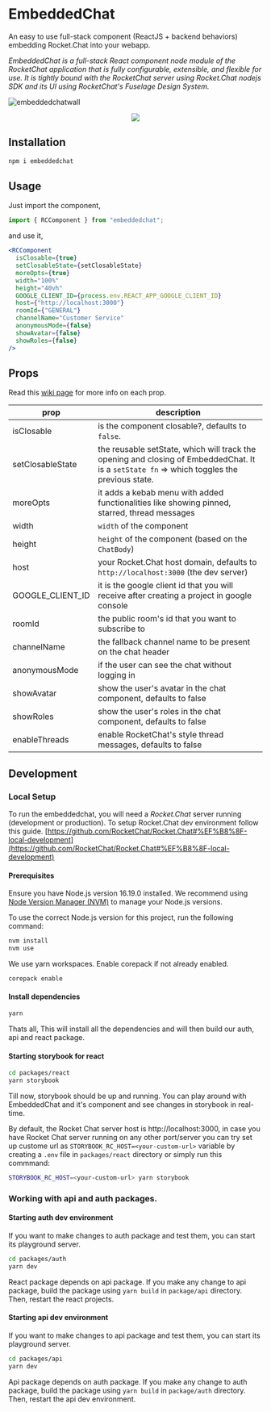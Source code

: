 # EmbeddedChat

An easy to use full-stack component (ReactJS + backend behaviors) embedding Rocket.Chat into your webapp.

_EmbeddedChat is a full-stack React component node module of the RocketChat application that is fully configurable, extensible, and flexible for use. It is tightly bound with the RocketChat server using Rocket.Chat nodejs SDK and its UI using RocketChat's Fuselage Design System._

![embeddedchatwall](https://user-images.githubusercontent.com/73601258/178119162-ecabb9b7-e3ae-4c70-8ab2-f6c02856f4c6.png)

<div align='center' width='100%'>
<a href="https://github.com/monoclehq">
<img src="https://open-source-assets.middlewarehq.com/svgs/RocketChat-EmbeddedChat-contributor-metrics-dark-widget.svg?caching=true"></img>
</a>
</div>

## Installation

```bash
npm i embeddedchat
```

## Usage

Just import the component,

```javascript
import { RCComponent } from "embeddedchat";
```

and use it,

```jsx
<RCComponent
  isClosable={true}
  setClosableState={setClosableState}
  moreOpts={true}
  width="100%"
  height="40vh"
  GOOGLE_CLIENT_ID={process.env.REACT_APP_GOOGLE_CLIENT_ID}
  host={"http://localhost:3000"}
  roomId={"GENERAL"}
  channelName="Customer Service"
  anonymousMode={false}
  showAvatar={false}
  showRoles={false}
/>
```

## Props

Read this [wiki page](https://github.com/RocketChat/EmbeddedChat/wiki/Roots-of-EmbeddedChat) for more info on each prop.

| prop             | description                                                                                                                                 |
| ---------------- | ------------------------------------------------------------------------------------------------------------------------------------------- |
| isClosable       | is the component closable?, defaults to `false`.                                                                                            |
| setClosableState | the reusable setState, which will track the opening and closing of EmbeddedChat. It is a `setState fn` => which toggles the previous state. |
| moreOpts         | it adds a kebab menu with added functionalities like showing pinned, starred, thread messages                                               |
| width            | `width` of the component                                                                                                                    |
| height           | `height` of the component (based on the `ChatBody`)                                                                                         |
| host             | your Rocket.Chat host domain, defaults to `http://localhost:3000` (the dev server)                                                          |
| GOOGLE_CLIENT_ID | it is the google client id that you will receive after creating a project in google console                                                 |
| roomId           | the public room's id that you want to subscribe to                                                                                          |
| channelName      | the fallback channel name to be present on the chat header                                                                                  |
| anonymousMode    | if the user can see the chat without logging in                                                                                             |
| showAvatar       | show the user's avatar in the chat component, defaults to false                                                                             |
| showRoles        | show the user's roles in the chat component, defaults to false                                                                              |
| enableThreads    | enable RocketChat's style thread messages, defaults to false                                                                                |

## Development

### Local Setup

To run the embeddedchat, you will need a _Rocket.Chat_ server running (development or production). To setup Rocket.Chat dev environment follow this guide.
[https://github.com/RocketChat/Rocket.Chat#%EF%B8%8F-local-development](https://github.com/RocketChat/Rocket.Chat#%EF%B8%8F-local-development)

#### Prerequisites

Ensure you have Node.js version 16.19.0 installed. We recommend using [Node Version Manager (NVM)](https://github.com/nvm-sh/nvm) to manage your Node.js versions.

To use the correct Node.js version for this project, run the following command:

```bash
nvm install
nvm use
```

We use yarn workspaces. Enable corepack if not already enabled.

```
corepack enable
```

#### Install dependencies

```bash
yarn
```

Thats all, This will install all the dependencies and will then build our auth, api and react package.

#### Starting storybook for react

```bash
cd packages/react
yarn storybook
```

Till now, storybook should be up and running. You can play around with EmbeddedChat and it's component and see changes in storybook in real-time.

By default, the Rocket Chat server host is http://localhost:3000, in case you have Rocket Chat server running on any other port/server you can try set up custome url as ```STORYBOOK_RC_HOST=<your-custom-url>``` variable by creating a ``.env`` file in ```packages/react``` directory or simply run this commmand:

```bash
STORYBOOK_RC_HOST=<your-custom-url> yarn storybook
```

### Working with api and auth packages.

#### Starting auth dev environment

If you want to make changes to auth package and test them, you can start its playground server.

```bash
cd packages/auth
yarn dev
```

React package depends on api package. If you make any change to api package, build the package using `yarn build` in `package/api` directory. Then, restart the react projects.

#### Starting api dev environment

If you want to make changes to api package and test them, you can start its playground server.

```bash
cd packages/api
yarn dev
```

Api package depends on auth package. If you make any change to auth package, build the package using `yarn build` in `package/auth` directory. Then, restart the api dev environment.

